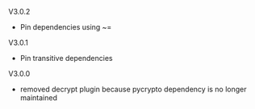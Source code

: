 V3.0.2
 - Pin dependencies using ~=

V3.0.1
 - Pin transitive dependencies

V3.0.0
 - removed decrypt plugin because pycrypto dependency is no longer maintained
